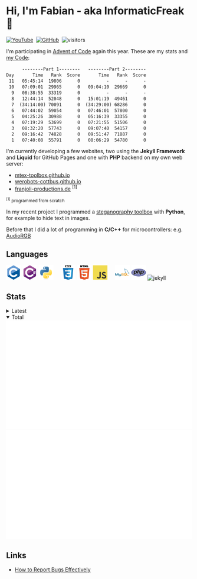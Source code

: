 
# Hi, I'm Fabian - aka InformaticFreak 👋

[![YouTube](https://img.shields.io/youtube/channel/subscribers/UCTfnJk7jqiZxl8EkT5Fb8KA?style=social)](https://www.youtube.com/channel/UCTfnJk7jqiZxl8EkT5Fb8KA?sub_confirmation=1)&nbsp;
[![GitHub](https://img.shields.io/github/followers/fabianbartl?style=social)](https://github.com/FabianBartl)&nbsp;
![visitors](https://visitor-badge.laobi.icu/badge?page_id=fabianbartl/fabianbartl)&nbsp;
<!-- ![visitors](https://visitor-badge.laobi.icu/badge?page_id=fabianbartl/fabianbartl&query_only)&nbsp; -->

I'm participating in [Advent of Code](https://adventofcode.com/2022) again this year. These are my stats and [my Code](https://github.com/FabianBartl/AdventOfCode/tree/2022/2020):

```
      --------Part 1--------   --------Part 2--------
Day       Time   Rank  Score       Time   Rank  Score
 11   05:45:14  19806      0          -      -      -
 10   07:09:01  29965      0   09:04:10  29669      0
  9   08:38:55  33319      0          -      -      -
  8   12:44:14  52048      0   15:01:19  49461      0
  7  (34:14:00) 70091      0  (34:29:00) 68286      0
  6   07:44:02  59054      0   07:46:01  57800      0
  5   04:25:26  30988      0   05:16:39  33355      0
  4   07:19:29  53699      0   07:21:55  51506      0
  3   08:32:20  57743      0   09:07:40  54157      0
  2   09:16:42  74828      0   09:51:47  71887      0
  1   07:40:08  55791      0   08:06:29  54780      0
```

I'm currently developing a few websites, two using the **Jekyll Framework** and **Liquid** for GitHub Pages and one with **PHP** backend on my own web server:

  * [mtex-toolbox.github.io](https://mtex-toolbox.github.io/)
  * [werobots-cottbus.github.io](https://werobots-cottbus.github.io/) <!-- <sup>[1]</sup> -->
  * [franjoli-productions.de](http://franjoli-productions.de/) <sup>[1]</sup>

<small><sup>[1]</sup> programmed from scratch</small>

In my recent project I programmed a [steganography toolbox](https://github.com/InformaticFreak/steganography-toolbox) with **Python**, for example to hide text in images.

Before that I did a lot of programming in **C/C++** for microcontrollers: e.g. [AudioRGB](https://github.com/FabianBartl/AudioRGB)

## Languages

<img src="https://raw.githubusercontent.com/devicons/devicon/master/icons/c/c-original.svg" title="C/C++" alt="c/cplusplus" width="40" height="40"/>&nbsp;<img src="https://raw.githubusercontent.com/devicons/devicon/master/icons/csharp/csharp-original.svg" title="C#" alt="csharp" width="40" height="40"/>&nbsp;<img src="https://raw.githubusercontent.com/devicons/devicon/master/icons/python/python-original.svg" title="Python" alt="python" width="40" height="40"/>&nbsp;&nbsp;&nbsp;&nbsp;&nbsp;<img src="https://raw.githubusercontent.com/devicons/devicon/master/icons/css3/css3-original-wordmark.svg" title="CSS3" alt="css3" width="40" height="40"/>&nbsp;<img src="https://raw.githubusercontent.com/devicons/devicon/master/icons/html5/html5-original-wordmark.svg" title="HTML5" alt="html5" width="40" height="40"/>&nbsp;<img src="https://raw.githubusercontent.com/devicons/devicon/master/icons/javascript/javascript-original.svg" title="JavaScript" alt="javascript" width="40" height="40"/>&nbsp;&nbsp;&nbsp;&nbsp;&nbsp;<img src="https://raw.githubusercontent.com/devicons/devicon/master/icons/mysql/mysql-original-wordmark.svg" title="MySQL" alt="mysql" width="40" height="40"/>&nbsp;<img src="https://raw.githubusercontent.com/devicons/devicon/master/icons/php/php-original.svg" title="php" alt="php" width="40" height="40"/>&nbsp;<img src="https://www.vectorlogo.zone/logos/jekyllrb/jekyllrb-icon.svg" title="Jekyll" alt="jekyll" width="40" height="40"/>

## Stats

<details>
	<summary>Latest</summary>
	<a href="https://githubtrends.io" target="_blank">
		&nbsp;<img src="https://api.githubtrends.io/user/svg/FabianBartl/repos?time_range=three_months&include_private=True&theme=classic">
		&nbsp;<img src="https://api.githubtrends.io/user/svg/FabianBartl/langs?time_range=three_months&include_private=True&compact=True&theme=classic">
	</a>
</details>

<details open>
	<summary>Total</summary>
	<a href="https://github.com/jstrieb/github-stats" target="_blank">
		<img src="generated/overview.svg#gh-light-mode-only">
		<img src="generated/languages.svg#gh-light-mode-only">
	</a>
</details>

## Links

- [How to Report Bugs Effectively](https://www.chiark.greenend.org.uk/~sgtatham/bugs.html)
